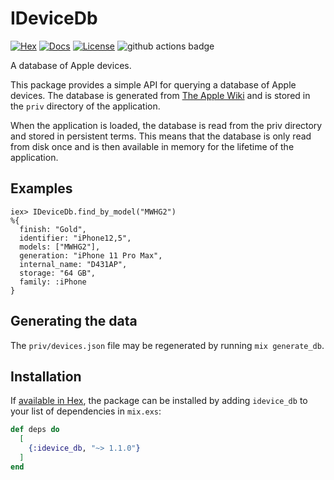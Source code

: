 # IDeviceDb

[![Hex](https://img.shields.io/hexpm/v/idevice_db.svg)](https://hex.pm/packages/idevice_db)
[![Docs](https://img.shields.io/badge/hex-docs-lightgreen.svg)](https://hexdocs.pm/idevice_db/)
[![License](https://img.shields.io/hexpm/l/idevice_db.svg)](https://github.com/ausimian/idevice_db/blob/main/LICENSE.md)
![github actions badge](https://github.com/ausimian/idevice_db/actions/workflows/build.yaml/badge.svg)

A database of Apple devices.

This package provides a simple API for querying a database of Apple devices.
The database is generated from [The Apple Wiki](https://theapplewiki.com/wiki/Models)
and is stored in the `priv` directory of the application.

When the application is loaded, the database is read from the priv directory and stored in
persistent terms. This means that the database is only read from disk once and is then
available in memory for the lifetime of the application.

## Examples
 
    iex> IDeviceDb.find_by_model("MWHG2")
    %{
      finish: "Gold",
      identifier: "iPhone12,5",
      models: ["MWHG2"],
      generation: "iPhone 11 Pro Max",
      internal_name: "D431AP",
      storage: "64 GB",
      family: :iPhone
    }

## Generating the data

The `priv/devices.json` file may be regenerated by running `mix generate_db`.

## Installation

If [available in Hex](https://hex.pm/docs/publish), the package can be installed
by adding `idevice_db` to your list of dependencies in `mix.exs`:

```elixir
def deps do
  [
    {:idevice_db, "~> 1.1.0"}
  ]
end
```


